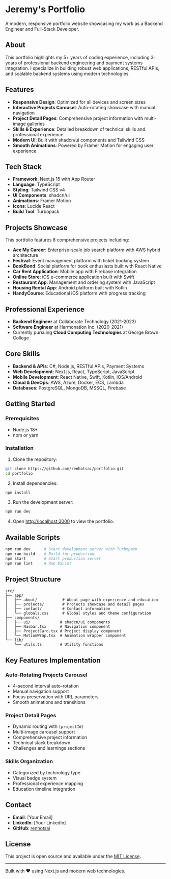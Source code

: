# Jeremy's Portfolio

A modern, responsive portfolio website showcasing my work as a Backend Engineer and Full-Stack Developer.

## About

This portfolio highlights my 5+ years of coding experience, including 3+ years of professional backend engineering and payment systems integration. I specialize in building robust web applications, RESTful APIs, and scalable backend systems using modern technologies.

## Features

- **Responsive Design**: Optimized for all devices and screen sizes
- **Interactive Projects Carousel**: Auto-rotating showcase with manual navigation
- **Project Detail Pages**: Comprehensive project information with multi-image galleries
- **Skills & Experience**: Detailed breakdown of technical skills and professional experience
- **Modern UI**: Built with shadcn/ui components and Tailwind CSS
- **Smooth Animations**: Powered by Framer Motion for engaging user experience

## Tech Stack

- **Framework**: Next.js 15 with App Router
- **Language**: TypeScript
- **Styling**: Tailwind CSS v4
- **UI Components**: shadcn/ui
- **Animations**: Framer Motion
- **Icons**: Lucide React
- **Build Tool**: Turbopack

## Projects Showcase

This portfolio features 8 comprehensive projects including:

- **Ace My Career**: Enterprise-scale job search platform with AWS hybrid architecture
- **Festival**: Event management platform with ticket booking system
- **BookBond**: Social platform for book enthusiasts built with React Native
- **Car Rent Application**: Mobile app with Firebase integration
- **Online Store**: iOS e-commerce application built with Swift
- **Restaurant App**: Management and ordering system with JavaScript
- **Housing Rental App**: Android platform built with Kotlin
- **HandyCourse**: Educational iOS platform with progress tracking

## Professional Experience

- **Backend Engineer** at Collaborate Technology (2021-2023)
- **Software Engineer** at Harmonation Inc. (2020-2021)
- Currently pursuing **Cloud Computing Technologies** at George Brown College

## Core Skills

- **Backend & APIs**: C#, Node.js, RESTful APIs, Payment Systems
- **Web Development**: Next.js, React, TypeScript, JavaScript
- **Mobile Development**: React Native, Swift, Kotlin, iOS/Android
- **Cloud & DevOps**: AWS, Azure, Docker, ECS, Lambda
- **Databases**: PostgreSQL, MongoDB, MSSQL, Firebase

## Getting Started

### Prerequisites

- Node.js 18+ 
- npm or yarn

### Installation

1. Clone the repository:
```bash
git clone https://github.com/renhotsai/portfolio.git
cd portfolio
```

2. Install dependencies:
```bash
npm install
```

3. Run the development server:
```bash
npm run dev
```

4. Open [http://localhost:3000](http://localhost:3000) to view the portfolio.

## Available Scripts

```bash
npm run dev      # Start development server with Turbopack
npm run build    # Build for production
npm start        # Start production server
npm run lint     # Run ESLint
```

## Project Structure

```
src/
├── app/
│   ├── about/           # About page with experience and education
│   ├── projects/        # Projects showcase and detail pages
│   ├── contact/         # Contact information
│   └── globals.css      # Global styles and theme configuration
├── components/
│   ├── ui/             # shadcn/ui components
│   ├── Navbar.tsx      # Navigation component
│   ├── ProjectCard.tsx # Project display component
│   └── MotionWrap.tsx  # Animation wrapper component
└── lib/
    └── utils.ts        # Utility functions
```

## Key Features Implementation

### Auto-Rotating Projects Carousel
- 4-second interval auto-rotation
- Manual navigation support
- Focus preservation with URL parameters
- Smooth animations and transitions

### Project Detail Pages
- Dynamic routing with `[projectId]`
- Multi-image carousel support
- Comprehensive project information
- Technical stack breakdown
- Challenges and learnings sections

### Skills Organization
- Categorized by technology type
- Visual badge system
- Professional experience mapping
- Education timeline integration

## Contact

- **Email**: [Your Email]
- **LinkedIn**: [Your LinkedIn]
- **GitHub**: [renhotsai](https://github.com/renhotsai)

## License

This project is open source and available under the [MIT License](LICENSE).

---

Built with ❤️ using Next.js and modern web technologies.